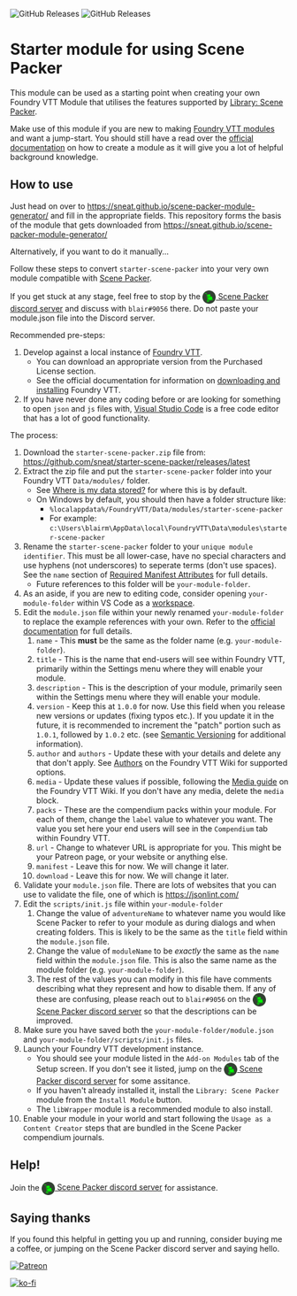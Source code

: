 ![GitHub Releases](https://img.shields.io/github/downloads/sneat/starter-scene-packer/latest/total) ![GitHub Releases](https://img.shields.io/github/downloads/sneat/starter-scene-packer/total)

# Starter module for using Scene Packer

This module can be used as a starting point when creating your own Foundry VTT Module that utilises the features supported by [Library: Scene Packer](https://github.com/League-of-Foundry-Developers/scene-packer).

Make use of this module if you are new to making [Foundry VTT modules](https://foundryvtt.com/article/module-development/) and want a jump-start. You should still have a read over the [official documentation](https://foundryvtt.com/article/module-development/) on how to create a module as it will give you a lot of helpful background knowledge.

## How to use

Just head on over to https://sneat.github.io/scene-packer-module-generator/ and fill in the appropriate fields. This repository forms the basis of the module that gets downloaded from https://sneat.github.io/scene-packer-module-generator/

Alternatively, if you want to do it manually...

Follow these steps to convert `starter-scene-packer` into your very own module compatible with [Scene Packer](https://github.com/League-of-Foundry-Developers/scene-packer).

If you get stuck at any stage, feel free to stop by the [<img src="https://github.com/League-of-Foundry-Developers/scene-packer/raw/main/assets/icons/hand-truck.png" alt="icon" height="24" valign="middle">
Scene Packer discord server](https://discord.com/invite/HY3xhBEf2A) and discuss with `blair#9056` there. Do not paste your module.json file into the Discord server. 

Recommended pre-steps:

1. Develop against a local instance of [Foundry VTT](https://foundryvtt.com/).
    - You can download an appropriate version from the Purchased License section.
    - See the official documentation for information on [downloading and installing](https://foundryvtt.com/article/installation/) Foundry VTT.
2. If you have never done any coding before or are looking for something to open `json` and `js` files with, [Visual Studio Code](https://code.visualstudio.com/Download) is a free code editor that has a lot of good functionality.

The process:

1. Download the `starter-scene-packer.zip` file from: https://github.com/sneat/starter-scene-packer/releases/latest
2. Extract the zip file and put the `starter-scene-packer` folder into your Foundry VTT `Data/modules/` folder.
    - See [Where is my data stored?](https://foundryvtt.com/article/configuration/#where-user-data) for where this is by default.
    - On Windows by default, you should then have a folder structure like:
        - `%localappdata%/FoundryVTT/Data/modules/starter-scene-packer`
        - For example: `c:\Users\blairm\AppData\local\FoundryVTT\Data\modules\starter-scene-packer`
3. Rename the `starter-scene-packer` folder to your `unique module identifier`. This must be all lower-case, have no special characters and use hyphens (not underscores) to seperate terms (don't use spaces). See the `name` section of [Required Manifest Attributes](https://foundryvtt.com/article/module-development/#requirements) for full details.
    - Future references to this folder will be `your-module-folder`.
4. As an aside, if you are new to editing code, consider opening `your-module-folder` within VS Code as a [workspace](https://code.visualstudio.com/docs/editor/workspaces#_singlefolder-workspaces).
5. Edit the `module.json` file within your newly renamed `your-module-folder` to replace the example references with your own. Refer to the [official documentation](https://foundryvtt.com/article/module-development/#requirements) for full details.
    1. `name` - This **must** be the same as the folder name (e.g. `your-module-folder`).
    2. `title` - This is the name that end-users will see within Foundry VTT, primarily within the Settings menu where they will enable your module.
    3. `description` - This is the description of your module, primarily seen within the Settings menu where they will enable your module.
    4. `version` - Keep this at `1.0.0` for now. Use this field when you release new versions or updates (fixing typos etc.). If you update it in the future, it is recommended to increment the "patch" portion such as `1.0.1`, followed by `1.0.2` etc. (see [Semantic Versioning](https://semver.org/) for additional information).
    5. `author` and `authors` - Update these with your details and delete any that don't apply. See [Authors](https://foundryvtt.wiki/en/development/manifest-plus#authors) on the Foundry VTT Wiki for supported options.
    6. `media` - Update these values if possible, following the [Media guide](https://foundryvtt.wiki/en/development/manifest-plus#media) on the Foundry VTT Wiki. If you don't have any media, delete the `media` block.
    7. `packs` - These are the compendium packs within your module. For each of them, change the `label` value to whatever you want. The value you set here your end users will see in the `Compendium` tab within Foundry VTT.
    8. `url` - Change to whatever URL is appropriate for you. This might be your Patreon page, or your website or anything else.
    9. `manifest` - Leave this for now. We will change it later.
    10. `download` - Leave this for now. We will change it later.
6. Validate your `module.json` file. There are lots of websites that you can use to validate the file, one of which is https://jsonlint.com/ 
7. Edit the `scripts/init.js` file within `your-module-folder`
    1. Change the value of `adventureName` to whatever name you would like Scene Packer to refer to your module as during dialogs and when creating folders. This is likely to be the same as the `title` field within the `module.json` file.
    2. Change the value of `moduleName` to be *exactly* the same as the `name` field within the `module.json` file. This is also the same name as the module folder (e.g. `your-module-folder`).
    3. The rest of the values you can modify in this file have comments describing what they represent and how to disable them. If any of these are confusing, please reach out to `blair#9056` on the [<img src="https://github.com/League-of-Foundry-Developers/scene-packer/raw/main/assets/icons/hand-truck.png" alt="icon" height="24" valign="middle">
       Scene Packer discord server](https://discord.com/invite/HY3xhBEf2A) so that the descriptions can be improved.
8. Make sure you have saved both the `your-module-folder/module.json` and `your-module-folder/scripts/init.js` files.
9. Launch your Foundry VTT development instance.
    - You should see your module listed in the `Add-on Modules` tab of the Setup screen. If you don't see it listed, jump on the [<img src="https://github.com/League-of-Foundry-Developers/scene-packer/raw/main/assets/icons/hand-truck.png" alt="icon" height="24" valign="middle">
      Scene Packer discord server](https://discord.com/invite/HY3xhBEf2A) for some assitance.
    - If you haven't already installed it, install the `Library: Scene Packer` module from the `Install Module` button.
    - The `libWrapper` module is a recommended module to also install.
10. Enable your module in your world and start following the `Usage as a Content Creator` steps that are bundled in the Scene Packer compendium journals.

## Help!

Join the [<img src="https://github.com/League-of-Foundry-Developers/scene-packer/raw/main/assets/icons/hand-truck.png" alt="icon" height="24" valign="middle">
Scene Packer discord server](https://discord.com/invite/HY3xhBEf2A) for assistance.

## Saying thanks

If you found this helpful in getting you up and running, consider buying me a coffee, or jumping on the Scene Packer discord server and saying hello.

[![Patreon](https://img.shields.io/endpoint.svg?url=https%3A%2F%2Fshieldsio-patreon.vercel.app%2Fapi%3Fusername%3Dblairm%26type%3Dpatrons&style=for-the-badge)](https://www.patreon.com/blairm)

[![ko-fi](https://ko-fi.com/img/githubbutton_sm.svg)](https://ko-fi.com/A0A0488MI)
